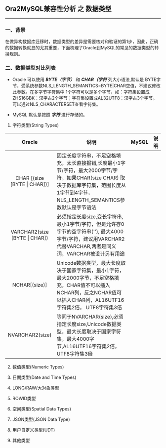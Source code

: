 ## Ora2MySQL兼容性分析 之 数据类型
---

### 一、背景
  在做异构数据库迁移时，数据类型的差异是需要核对和验证的第1步，因此，正确的数据转换就显的尤其重要，下面梳理了Oracle到MySQL的常见的数据类型的转换规则。
### 二、数据类型对比列表
  + Oracle 可以使用 ***BYTE（字节）*** 和 ***CHAR（字符*** 列大小语法,默认是 BYTE字节，受系统参数NLS_LENGTH_SEMANTICS=BYTE|CHAR空值，不建议修改此参数。在多字节字符集中 1个字符可以是多个字节，如：字符集设置成ZHS16GBK：汉字占2个字节；字符集设置成AL32UTF8：汉字占3个字节。可以通过NLS_CHARACTERSET查看字符集。
  
  + MySQL 默认是按照 ***字符*** 进行存储的。
  
  

1. 字符类型(String Types)

|Oracle|说明|MySQL|说明|
|:-:|-|-|-|
|CHAR [(size [BYTE \| CHAR])]|固定长度字符串，不足空格填充，太长直接报错,长度最小1字节/字符，最大2000字节/字符，如果CHAR(size CHAR) 取决于数据库字符集，范围长度从1字节到4字节，NLS_LENGTH_SEMANTICS参数默认是字节语法|||
|VARCHAR2(size [BYTE \| CHAR])|必须指定长度size,变长字符串,最小1字节/字符，但是允许存0字节的空字符串(''), 最大4000字节/字符，建议用VARCHAR2代替VARCHAR,两者是同义词，VARCHAR被设计另有用途|||
|NCHAR[(size)]|Unicode数据类型，最大长度取决于国家字符集，最小1字符，最大2000字节，不足空格填充，CHAR值不可以插入NCHAR列，反之NCHAR值可以插入CHAR列，AL16UTF16字符集2倍， UTF8字符集3倍|||
|NVARCHAR2(size)|等同于NVARCHAR(size),必须指定长度size,Unicode数据类型，最大长度取决于国家字符集，最大4000字节,AL16UTF16字符集2倍， UTF8字符集3倍|||





2. 数值类型(Numeric Types)



3. 日期类型(Date and Time Types)



4. LONG/RAW/大对象类型



5. ROWID类型
   
   

6. 空间类型(Spatial Data Types)


7. JSON类型(JSON Data Type)


8. 用户自定义类型(UDT)

9. 其他类型
